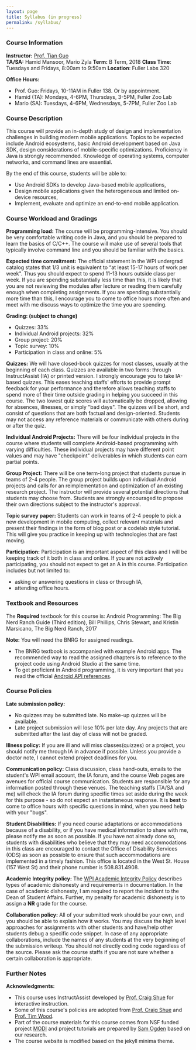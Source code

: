 ```yaml
---
layout: page
title: Syllabus (in progress)
permalink: /syllabus/
---
```


### Course Information 

**Instructor:** [Prof. Tian Guo](http://tianguo.info/)  
**TA/SA:** Hamid Mansoor, Mario Zyla 
**Term:** B Term, 2018 
**Class Time**: Tuesdays and Fridays, 8:00am to 9:50am 
**Location**: Fuller Labs 320 

**Office Hours:**
  * Prof. Guo: Fridays, 10-11AM in Fuller 138. Or by appointment. 
  * Hamid (TA): Mondays, 4-6PM, Thursdays, 3-5PM, Fuller Zoo Lab 
  * Mario (SA): Tuesdays, 4-6PM, Wednesdays, 5-7PM, Fuller Zoo Lab 
  
  
### Course Description 

This course will provide an in-depth study of design and implementation challenges in building modern mobile applications. Topics to be expected include Android ecosystems, basic Android development based on Java SDK, design considerations of mobile-specific optimizations. Proficiency in Java is strongly recommended. Knowledge of operating systems, computer networks, and command lines are essential. 

By the end of this course, students will be able to:

- Use Android SDKs to develop Java-based mobile applications,
- Design mobile applications given the heterogeneous and limited on-device resources, 
- Implement, evaluate and optimize an end-to-end mobile application.  


### Course Workload and Gradings  

**Programming load:** The course will be programming-intensive. You should be very comfortable writing code in Java, and you should be prepared to learn the basics of C/C++. The course will make use of several tools that typically involve command line and you should be familiar with the basics. 

**Expected time commitment:** The official statement in the WPI undergrad catalog states that 1/3 unit is equivalent to “at least 15-17 hours of work per week". Thus you should expect to spend 11-13 hours outside class per week. If you are spending substantially less time than this, it is likely that you are not reviewing the modules after lecture or reading them carefully enough when completing assignments. If you are spending substantially more time than this, I encourage you to come to office hours more often and meet with me discuss ways to optimize the time you are spending.



**Grading: (subject to change)**

- Quizzes: 33% 
- Individual Android projects: 32% 
- Group project: 20%  
- Topic survey: 10% 
- Participation in class and online: 5% 


**Quizzes:** We will have closed-book quizzes for most classes, usually at the beginning of each class. Quizzes are available in two forms: through InstructAssist (IA) or printed version. I strongly encourage you to take IA-based quizzes. This eases teaching staffs' efforts to provide prompt feedback for your performance and therefore allows teaching staffs to spend more of their time outside grading in helping you succeed in this course. The two lowest quiz scores will automatically be dropped, allowing for absences, illnesses, or simply "bad days". The quizzes will be short, and consist of questions that are both factual and design-oriented. Students may not access any reference materials or communicate with others during or after the quiz.  

**Individual Android Projects:** There will be four individual projects in the course where students will complete Android-based programming with varying difficulties. These individual projects may have different point values and may have "checkpoint" deliverables in which students can earn partial points.

**Group Project:** There will be one term-long project that students pursue in teams of 2-4 people. The group project builds upon individual Android projects and calls for an reimplementation and optimization of an existing research project. The instructor will provide several potential directions that students may choose from. Students are strongly encouraged to propose their own directions subject to the instructor's approval. 

**Topic survey paper:** Students can work in teams of 2-4 people to pick a new development in mobile computing, collect relevant materials and present their findings in the form of blog post or a codelab style tutorial. This will give you practice in keeping up with technologies that are fast moving. 

**Participation:** Participation is an important aspect of this class and I will be keeping track of it both in class and online. If you are not actively participating, you should not expect to get an A in this course. Participation includes but not limited to:

- asking or answering questions in class or through IA,
- attending office hours. 


### Textbook and Resources  ###

The **Required** textbook for this course is: Android Programming: The Big Nerd Ranch Guide (Third edition), Bill Phillips, Chris Stewart, and Kristin Marsicano, The Big Nerd Ranch, 2017

**Note:** You will need the BNRG for assigned readings.  
- The BNRG textbook is accompanied with example Android apps. The recommended way to read the assigned chapters is to reference to the project code using Android Studio at the same time. 
- To get proficient in Android programming, it is very important that you read the official [Android API references](https://developer.android.com/reference/).

### Course Policies  ###

**Late submission policy:** 

- No quizzes may be submitted late. No make-up quizzes will be available.
- Late project submission will lose 10% per late day. Any projects that are submitted after the last day of class will not be graded. 

**Illness policy:** If you are ill and will miss classes(quizzes) or a project, you should notify me through IA in advance if possible. Unless you provide a doctor note, I cannot extend project deadlines for you. 

**Communication policy:** Class discussion, class hand-outs, emails to the student's WPI email account, the IA forum, and the course Web pages are avenues for official course communication. Students are responsible for any information posted through these venues. The teaching staffs (TA/SA and me) will check the IA forum during specific times set aside during the week for this purpose - so do not expect an instantaneous response. It is **best** to come to office hours with specific questions in mind, when you need help with your "bugs". 

**Student Disabilities:** If you need course adaptations or accommodations because of a disability, or if you have medical information to share with me, please notify me as soon as possible. If you have not already done so, students with disabilities who believe that they may need accommodations in this class are encouraged to contact the Office of Disability Services (ODS) as soon as possible to ensure that such accommodations are implemented in a timely fashion. This office is located in the West St. House (157 West St) and their phone number is 508.831.4908.

**Academic Integrity policy:** The [WPI Academic Integrity Policy](https://www.wpi.edu/about/policies/academic-integrity/dishonesty) describes types of academic dishonesty and requirements in documentation. In the case of academic dishonesty, I am required to report the incident to the Dean of Student Affairs. Further, my penalty for academic dishonesty is to assign a **NR** grade for the course.

**Collaboration policy:** All of your submitted work should be your own, and you should be able to explain how it works. You may discuss the high level approaches for assignments with other students and have/help other students debug a specific code snippet. In case of any appropriate collaborations, include the names of any students at the very beginning of the submission writeup. You should not directly coding code regardless of the source. Please ask the course staffs if you are not sure whether a certain collaboration is appropriate. 

### Further Notes  ###

**Acknowledgments:** 
- This course uses InstructAssist developed by [Prof. Craig Shue](https://web.cs.wpi.edu/~cshue/) for interactive instruction. 
- Some of this course's policies are adopted from [Prof. Craig Shue](https://web.cs.wpi.edu/~cshue/) and [Prof. Tim Wood](https://faculty.cs.gwu.edu/timwood/). 
- Part of the course materials for this course comes from NSF funded project [MODI](http://tianguo.info/projects/modi.html) and project tutorials are prepared by [Sam Ogden](http://www.samogden.net/) based on our research. 
- The course website is modified based on the jekyll minima theme. 